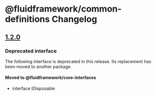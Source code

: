 # @fluidframework/common-definitions Changelog

## [1.2.0](https://github.com/microsoft/FluidFramework/releases/tag/common-definitions_v1.2.0)

### Deprecated interface

The following interface is deprecated in this release. Its replacement has been moved to another package.

#### Moved to @fluidframework/core-interfaces

-   interface IDisposable
